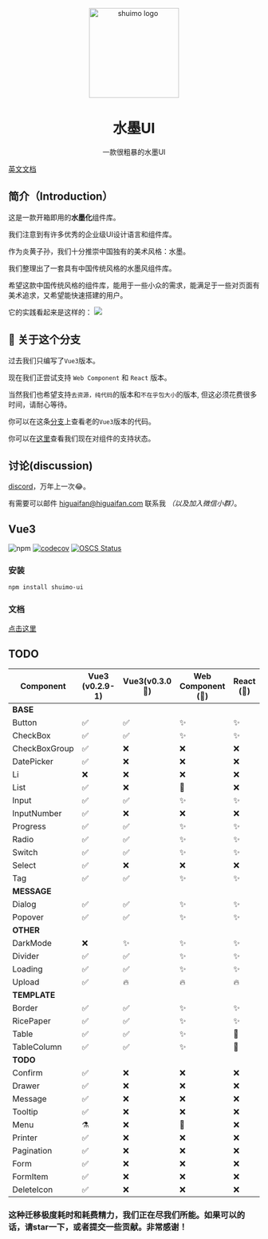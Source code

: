 <p align="center">
  <a href="https://shuimo.janghood.com" target="_blank" rel="noopener noreferrer">
    <img width="180" src="https://raw.githubusercontent.com/janghood/shuimo-ui/main/assets/icons/logo.svg" 
        alt="shuimo logo">
  </a>
</p>
<h1 align="center">水墨UI</h1>
<p align="center">一款很粗暴的水墨UI</p>

[英文文档](https://github.com/janghood/shuimo-ui)

## 简介（Introduction）

这是一款开箱即用的**水墨化**组件库。

我们注意到有许多优秀的企业级UI设计语言和组件库。

作为炎黄子孙，我们十分推崇中国独有的美术风格：水墨。

我们整理出了一套具有中国传统风格的水墨风组件库。

希望这款中国传统风格的组件库，能用于一些小众的需求，能满足于一些对页面有美术追求，又希望能快速搭建的用户。

它的实践看起来是这样的：
<img src="https://github.com/janghood/shuimo-ui/blob/main/assets/img/example.png?raw=true">

## 🚧 关于这个分支

过去我们只编写了`Vue3`版本。

现在我们正尝试支持 `Web Component` 和 `React` 版本。

当然我们也希望支持`去资源，纯代码`的版本和`不在乎包大小`的版本,
但这必须花费很多时间，请耐心等待。

你可以在这条[分支](https://github.com/janghood/shuimo-ui/tree/vue)上查看老的`Vue3`版本的代码。

你可以在[这里](https://github.com/janghood/shuimo-ui/blob/main/assets/README/README.zh.md#TODO)查看我们现在对组件的支持状态。

## 讨论(discussion)

[discord](https://discord.gg/xy3BenWvYj)，万年上一次😂。

有需要可以邮件 <a href="mailto:higuaifan@higuaifan.com">higuaifan@higuaifan.com</a> 联系我 _（以及加入微信小群）_。


## Vue3

![npm](https://img.shields.io/npm/v/shuimo-ui?color=%23c50315&style=flat-square)
[![codecov](https://codecov.io/gh/janghood/shuimo-ui/branch/master/graph/badge.svg?token=JYTSFCTMZD)](https://codecov.io/gh/janghood/shuimo-ui)
[![OSCS Status](https://www.oscs1024.com/platform/badge/janghood/shuimo-ui.svg?size=small)](https://www.oscs1024.com/project/janghood/shuimo-ui?ref=badge_small)

### 安装

```bash
npm install shuimo-ui
```

### 文档

[点击这里](https://shuimo.janghood.com)

## TODO


| Component     | Vue3 (v0.2.9-1) | Vue3(v0.3.0 🚧) | Web Component (🚧) | React (🚧) |
|---------------|-----------------|-----------------|--------------------|------------|
| **BASE**      |
| Button        | ✅               | ✅               | ✨                  | ✨          |
| CheckBox      | ✅               | ✅               | ✨                  | ✨          |
| CheckBoxGroup | ✅               | ❌               | ❌                  | ❌          |
| DatePicker    | ✅               | ❌               | ❌                  | ❌          |
| Li            | ❌               | ❌               | ❌                  | ❌          |
| List          | ✅               | ❌               | 🚧️                | ❌          |
| Input         | ✅               | ✅               | ✨                  | ✨          |
| InputNumber   | ✅               | ❌               | ❌                  | ❌          |
| Progress      | ✅               | ✅               | ✨                  | ✨          |
| Radio         | ✅               | ✅               | ✨                  | ✨          |
| Switch        | ✅               | ✅               | ✨                  | ✨          |
| Select        | ✅               | ❌               | ❌                  | ❌          |
| Tag           | ✅               | ✅               | ✨                  | ✨          |
| **MESSAGE**   |
| Dialog        | ✅               | ✅               | ✨                  | ✨          |
| Popover       | ✅               | ✅               | ✨                  | ✨          |
| **OTHER**     |
| DarkMode      | ❌               | ✨               | ✨                  | ✨          |
| Divider       | ✅               | ✅               | ✨                  | ✨          |
| Loading       | ✅               | ✅               | ✨                  | ✨          |
| Upload        | ✅               | 🔥              | 🔥                 | 🔥         |
| **TEMPLATE**  |
| Border        | ✅               | ✅               | ✨                  | ✨          |
| RicePaper     | ✅               | ✅               | ✨                  | ✨          |
| Table         | ✅               | ✅               | ✨                  | 🚧         |
| TableColumn   | ✅               | ✅               | ✨                  | 🚧         |
| **TODO**      |
| Confirm       | ✅               | ❌               | ❌                  | ❌          |
| Drawer        | ✅               | ❌               | ❌                  | ❌          |
| Message       | ✅               | ❌               | ❌                  | ❌          |
| Tooltip       | ✅               | ❌               | ❌                  | ❌          |
| Menu          | ⚗️              | ❌               | 🚧️                | ❌          |
| Printer       | ✅               | ❌               | ❌                  | ❌          |
| Pagination    | ✅               | ❌               | ❌                  | ❌          |
| Form          | ✅               | ❌               | ❌                  | ❌          |
| FormItem      | ✅               | ❌               | ❌                  | ❌          |
| DeleteIcon    | ✅               | ❌               | ❌                  | ❌          |

### 这种迁移极度耗时和耗费精力，我们正在尽我们所能。如果可以的话，请star一下，或者提交一些贡献。非常感谢！
